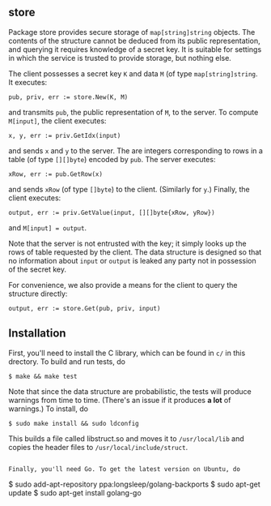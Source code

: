 
store
-----

Package store provides secure storage of `map[string]string` objects. The
contents of the structure cannot be deduced from its public representation,
and querying it requires knowledge of a secret key. It is suitable for
settings in which the service is trusted to provide storage, but nothing
else.

The client possesses a secret key `K` and data `M` (of type
`map[string]string`. It executes:

```pub, priv, err := store.New(K, M)```

and transmits `pub`, the public representation of `M`, to the server.
To compute `M[input]`, the client executes:

```x, y, err := priv.GetIdx(input)```

and sends `x` and `y` to the server. The are integers corresponding to rows
in a table (of type `[][]byte`) encoded by `pub`. The server executes:

```xRow, err := pub.GetRow(x)```

and sends `xRow` (of type `[]byte`) to the client. (Similarly for `y`.)
Finally, the client executes:

```output, err := priv.GetValue(input, [][]byte{xRow, yRow})```

and `M[input] = output`.

Note that the server is not entrusted with the key; it simply looks up the
rows of table requested by the client. The data structure is designed so that
no information about `input` or `output` is leaked any party not in
possession of the secret key.

For convenience, we also provide a means for the client to query the
structure directly:

```output, err := store.Get(pub, priv, input)```


Installation
------------

First, you'll need to install the C library, which can be found in `c/` in this
drectory. To build and run tests, do

```$ make && make test```

Note that since the data structure are probabilistic, the tests will produce
warnings from time to time. (There's an issue if it produces **a lot** of
warnings.) To install, do

```$ sudo make install && sudo ldconfig```

This builds a file called libstruct.so and moves it to `/usr/local/lib` and copies
the header files to `/usr/local/include/struct`.
```

Finally, you'll need Go. To get the latest version on Ubuntu, do

```
$ sudo add-apt-repository ppa:longsleep/golang-backports
$ sudo apt-get update
$ sudo apt-get install golang-go
```

